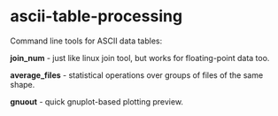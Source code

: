 # ascii-table-processing
Command line tools for ASCII data tables:

**join_num** - just like linux join tool, but works for floating-point data too.

**average_files** - statistical operations over groups of files of the same shape.

**gnuout** - quick gnuplot-based plotting preview.
